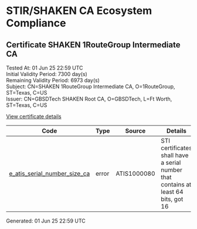 # STIR/SHAKEN CA Ecosystem Compliance

## Certificate SHAKEN 1RouteGroup Intermediate CA

Tested At: 01 Jun 25 22:59 UTC\
Initial Validity Period: 7300 day(s)\
Remaining Validity Period: 6973 day(s)\
Subject: CN=SHAKEN 1RouteGroup Intermediate CA, O=1RouteGroup, ST=Texas, C=US\
Issuer: CN=GBSDTech SHAKEN Root CA, O=GBSDTech, L=Ft Worth, ST=Texas, C=US

[View certificate details](https://x509.io/?cert=MIICvjCCAmOgAwIBAgIDAJI9MAoGCCqGSM49BAMCMGUxCzAJBgNVBAYTAlVTMQ4wDAYDVQQIDAVUZXhhczERMA8GA1UEBwwIRnQgV29ydGgxETAPBgNVBAoMCEdCU0RUZWNoMSAwHgYDVQQDDBdHQlNEVGVjaCBTSEFLRU4gUm9vdCBDQTAeFw0yNDA3MDkyMjM5MjRaFw00NDA3MDQyMjM5MjRaMGAxCzAJBgNVBAYTAlVTMQ4wDAYDVQQIDAVUZXhhczEUMBIGA1UECgwLMVJvdXRlR3JvdXAxKzApBgNVBAMMIlNIQUtFTiAxUm91dGVHcm91cCBJbnRlcm1lZGlhdGUgQ0EwWTATBgcqhkjOPQIBBggqhkjOPQMBBwNCAATJmthoYytDyFgaxHYN7cE2nFR0FFp3LO6DVMQ8VB%2Bi4XJ7ZEei9Cfivc%2F7Rpg15DA7CuS4DbsgEGT2m1o2wlg1o4IBBTCCAQEwHQYDVR0OBBYEFKdsSAmToL9B4BNhceYD7TWHHe6BMB8GA1UdIwQYMBaAFJcXrCQ6Lz%2FRuCzJf30oZgoSPjK6MA8GA1UdEwEB%2FwQFMAMBAf8wDgYDVR0PAQH%2FBAQDAgIEMIGEBgNVHR8EfTB7MHmgPqA8hjpodHRwczovL2F1dGhlbnRpY2F0ZS1leHQtYXBpLmljb25lY3Rpdi5jb20vZG93bmxvYWQvdjEvY3JsojekNTAzMQswCQYDVQQGEwJVUzEPMA0GA1UECgwGU1RJLVBBMRMwEQYDVQQDDApTVEktUEEgQ1JMMBcGA1UdIAQQMA4wDAYKYIZIAYb%2FCQEBBDAKBggqhkjOPQQDAgNJADBGAiEA358gZhSiuaTBb0aX7j8ZcVV7I7DHCcUbS3yz2hO5Nz4CIQCoVbS0PntKKIiWt8I7DAgTYcQ0mFaCXbIt7uJyrfmObw%3D%3D)

| Code | Type | Source | Details |
|------|------|--------|---------|
| [e_atis_serial_number_size_ca](../../ISSUES/e_atis_serial_number_size_ca/README.md) | error | ATIS1000080 | STI certificates shall have a serial number that contains at least 64 bits, got 16 |


Generated: 01 Jun 25 22:59 UTC